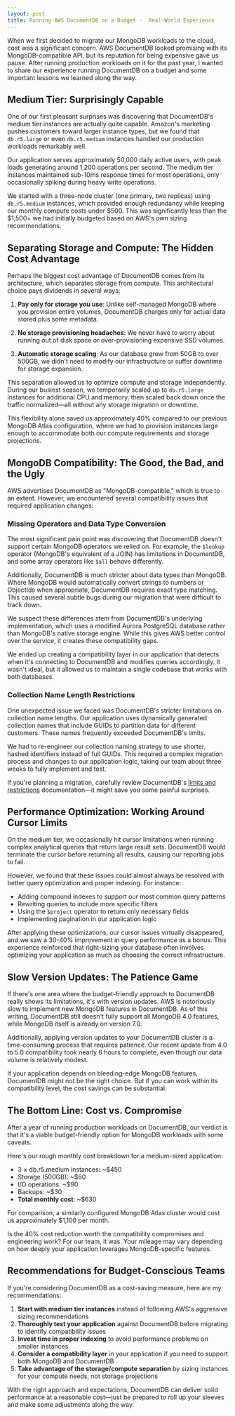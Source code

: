 ```yaml
---
layout: post
title: Running AWS DocumentDB on a Budget -  Real-World Experience
---
```



When we first decided to migrate our MongoDB workloads to the cloud, cost was a significant concern. AWS DocumentDB looked promising with its MongoDB-compatible API, but its reputation for being expensive gave us pause. After running production workloads on it for the past year, I wanted to share our experience running DocumentDB on a budget and some important lessons we learned along the way.

## Medium Tier: Surprisingly Capable

One of our first pleasant surprises was discovering that DocumentDB's medium tier instances are actually quite capable. Amazon's marketing pushes customers toward larger instance types, but we found that `db.r5.large` or even `db.r5.medium` instances handled our production workloads remarkably well.

Our application serves approximately 50,000 daily active users, with peak loads generating around 1,200 operations per second. The medium tier instances maintained sub-10ms response times for most operations, only occasionally spiking during heavy write operations. 

We started with a three-node cluster (one primary, two replicas) using `db.r5.medium` instances, which provided enough redundancy while keeping our monthly compute costs under $500. This was significantly less than the $1,500+ we had initially budgeted based on AWS's own sizing recommendations.

## Separating Storage and Compute: The Hidden Cost Advantage

Perhaps the biggest cost advantage of DocumentDB comes from its architecture, which separates storage from compute. This architectural choice pays dividends in several ways:

1. **Pay only for storage you use**: Unlike self-managed MongoDB where you provision entire volumes, DocumentDB charges only for actual data stored plus some metadata.

2. **No storage provisioning headaches**: We never have to worry about running out of disk space or over-provisioning expensive SSD volumes.

3. **Automatic storage scaling**: As our database grew from 50GB to over 500GB, we didn't need to modify our infrastructure or suffer downtime for storage expansion.

This separation allowed us to optimize compute and storage independently. During our busiest season, we temporarily scaled up to `db.r5.large` instances for additional CPU and memory, then scaled back down once the traffic normalized—all without any storage migration or downtime.

This flexibility alone saved us approximately 40% compared to our previous MongoDB Atlas configuration, where we had to provision instances large enough to accommodate both our compute requirements and storage projections.

## MongoDB Compatibility: The Good, the Bad, and the Ugly

AWS advertises DocumentDB as "MongoDB-compatible," which is true to an extent. However, we encountered several compatibility issues that required application changes:

### Missing Operators and Data Type Conversion

The most significant pain point was discovering that DocumentDB doesn't support certain MongoDB operators we relied on. For example, the `$lookup` operator (MongoDB's equivalent of a JOIN) has limitations in DocumentDB, and some array operators like `$all` behave differently.

Additionally, DocumentDB is much stricter about data types than MongoDB. Where MongoDB would automatically convert strings to numbers or ObjectIds when appropriate, DocumentDB requires exact type matching. This caused several subtle bugs during our migration that were difficult to track down.

We suspect these differences stem from DocumentDB's underlying implementation, which uses a modified Aurora PostgreSQL database rather than MongoDB's native storage engine. While this gives AWS better control over the service, it creates these compatibility gaps.

We ended up creating a compatibility layer in our application that detects when it's connecting to DocumentDB and modifies queries accordingly. It wasn't ideal, but it allowed us to maintain a single codebase that works with both databases.

### Collection Name Length Restrictions

One unexpected issue we faced was DocumentDB's stricter limitations on collection name lengths. Our application uses dynamically generated collection names that include GUIDs to partition data for different customers. These names frequently exceeded DocumentDB's limits.

We had to re-engineer our collection naming strategy to use shorter, hashed identifiers instead of full GUIDs. This required a complex migration process and changes to our application logic, taking our team about three weeks to fully implement and test.

If you're planning a migration, carefully review DocumentDB's [limits and restrictions](https://docs.aws.amazon.com/documentdb/latest/developerguide/limits.html) documentation—it might save you some painful surprises.

## Performance Optimization: Working Around Cursor Limits

On the medium tier, we occasionally hit cursor limitations when running complex analytical queries that return large result sets. DocumentDB would terminate the cursor before returning all results, causing our reporting jobs to fail.

However, we found that these issues could almost always be resolved with better query optimization and proper indexing. For instance:

- Adding compound indexes to support our most common query patterns
- Rewriting queries to include more specific filters
- Using the `$project` operator to return only necessary fields
- Implementing pagination in our application logic

After applying these optimizations, our cursor issues virtually disappeared, and we saw a 30-40% improvement in query performance as a bonus. This experience reinforced that right-sizing your database often involves optimizing your application as much as choosing the correct infrastructure.

## Slow Version Updates: The Patience Game

If there's one area where the budget-friendly approach to DocumentDB really shows its limitations, it's with version updates. AWS is notoriously slow to implement new MongoDB features in DocumentDB. As of this writing, DocumentDB still doesn't fully support all MongoDB 4.0 features, while MongoDB itself is already on version 7.0.

Additionally, applying version updates to your DocumentDB cluster is a time-consuming process that requires patience. Our recent update from 4.0 to 5.0 compatibility took nearly 6 hours to complete, even though our data volume is relatively modest.

If your application depends on bleeding-edge MongoDB features, DocumentDB might not be the right choice. But if you can work within its compatibility level, the cost savings can be substantial.

## The Bottom Line: Cost vs. Compromise

After a year of running production workloads on DocumentDB, our verdict is that it's a viable budget-friendly option for MongoDB workloads with some caveats.

Here's our rough monthly cost breakdown for a medium-sized application:
- 3 × db.r5.medium instances: ~$450
- Storage (500GB): ~$60
- I/O operations: ~$90
- Backups: ~$30
- **Total monthly cost**: ~$630

For comparison, a similarly configured MongoDB Atlas cluster would cost us approximately $1,100 per month.

Is the 40% cost reduction worth the compatibility compromises and engineering work? For our team, it was. Your mileage may vary depending on how deeply your application leverages MongoDB-specific features.

## Recommendations for Budget-Conscious Teams

If you're considering DocumentDB as a cost-saving measure, here are my recommendations:

1. **Start with medium tier instances** instead of following AWS's aggressive sizing recommendations
2. **Thoroughly test your application** against DocumentDB before migrating to identify compatibility issues
3. **Invest time in proper indexing** to avoid performance problems on smaller instances
4. **Consider a compatibility layer** in your application if you need to support both MongoDB and DocumentDB
5. **Take advantage of the storage/compute separation** by sizing instances for your compute needs, not storage projections

With the right approach and expectations, DocumentDB can deliver solid performance at a reasonable cost—just be prepared to roll up your sleeves and make some adjustments along the way.

